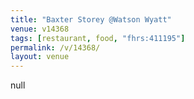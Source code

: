 ```yaml
---
title: "Baxter Storey @Watson Wyatt"
venue: v14368
tags: [restaurant, food, "fhrs:411195"]
permalink: /v/14368/
layout: venue
---
```

null